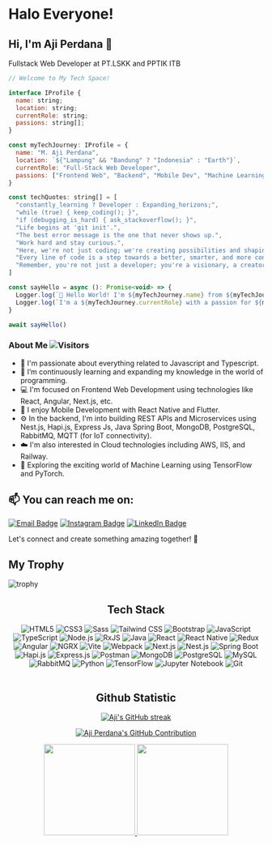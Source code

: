 # Halo Everyone!
## Hi, I'm Aji Perdana 👋
Fullstack Web Developer at PT.LSKK and PPTIK ITB

```javascript
// Welcome to My Tech Space!

interface IProfile {
  name: string;
  location: string;
  currentRole: string;
  passions: string[];
}

const myTechJourney: IProfile = {
  name: "M. Aji Perdana",
  location: `${"Lampung" && "Bandung" ? "Indonesia" : "Earth"}`,
  currentRole: "Full-Stack Web Developer",
  passions: ["Frontend Web", "Backend", "Mobile Dev", "Machine Learning", "Cloud Computing"],
}

const techQuotes: string[] = [
  "constantly_learning ? Developer : Expanding_horizons;",
  "while (true) { keep_coding(); }",
  "if (debugging_is_hard) { ask_stackoverflow(); }",
  "Life begins at 'git init'.",
  "The best error message is the one that never shows up.",
  "Work hard and stay curious.",
  "Here, we're not just coding; we're creating possibilities and shaping tomorrow.",
  "Every line of code is a step towards a better, smarter, and more connected world.",
  "Remember, you're not just a developer; you're a visionary, a creator, a changemaker.",
]

const sayHello = async (): Promise<void> => {
  Logger.log(`🚀 Hello World! I'm ${myTechJourney.name} from ${myTechJourney.location}.`)
  Logger.log(`I'm a ${myTechJourney.currentRole} with a passion for ${myTechJourney.passions.join(", ")}.`)
}

await sayHello()
```

### About Me ![Visitors](https://komarev.com/ghpvc/?username=ajiaja38&style=flat&label=visitors)&nbsp;
- 👀 I'm passionate about everything related to Javascript and Typescript.
- 🌱 I’m continuously learning and expanding my knowledge in the world of programming.
- 💻 I'm focused on Frontend Web Development using technologies like React, Angular, Next.js, etc.
- 📱 I enjoy Mobile Development with React Native and Flutter.
- ⚙️ In the backend, I'm into building REST APIs and Microservices using Nest.js, Hapi.js, Express Js, Java Spring Boot, MongoDB, PostgreSQL, RabbitMQ, MQTT (for IoT connectivity).
- ☁️ I'm also interested in Cloud technologies including AWS, IIS, and Railway.
- 🧠 Exploring the exciting world of Machine Learning using TensorFlow and PyTorch.

## 📫 You can reach me on:
[![Email Badge](https://img.shields.io/badge/-ajicooljazz38%40gmail.com-EA4335?style=for-the-badge&logo=Gmail&logoColor=white)](mailto:ajicooljazz38@gmail.com)
[![Instagram Badge](https://img.shields.io/badge/-@tromolsupraa-E4405F?style=for-the-badge&logo=Instagram&logoColor=white)](https://www.instagram.com/tromolsupraa/)
[![LinkedIn Badge](https://img.shields.io/badge/-M%20Aji%20Perdana-0077B5?style=for-the-badge&logo=LinkedIn&logoColor=white)](https://www.linkedin.com/in/m-aji-perdana-3807071bb/)

Let's connect and create something amazing together! 🚀

## My Trophy
![trophy](https://github-profile-trophy.vercel.app/?username=ajiaja38&theme=onedark)

<div align="center">
  <h2>Tech Stack</h2>
  <img src="https://img.shields.io/badge/HTML5-E34F26?style=for-the-badge&labelColor=black&logo=html5&logoColor=E34F26" alt="HTML5" />
  <img src="https://img.shields.io/badge/CSS3-1572B6?style=for-the-badge&labelColor=black&logo=css3&logoColor=1572B6" alt="CSS3" />
  <img src="https://img.shields.io/badge/Sass-CC6699?style=for-the-badge&labelColor=black&logo=sass&logoColor=CC6699" alt="Sass" />
  <img src="https://img.shields.io/badge/Tailwind_CSS-38B2AC?style=for-the-badge&labelColor=black&logo=tailwind-css&logoColor=38B2AC" alt="Tailwind CSS" />
  <img src="https://img.shields.io/badge/Bootstrap-563D7C?style=for-the-badge&labelColor=black&logo=bootstrap&logoColor=563D7C" alt="Bootstrap" />
  <img src="https://img.shields.io/badge/Javascript-F0DB4F?style=for-the-badge&labelColor=black&logo=javascript&logoColor=F0DB4F" alt="JavaScript" />
  <img src="https://img.shields.io/badge/Typescript-007acc?style=for-the-badge&labelColor=black&logo=typescript&logoColor=007acc" alt="TypeScript" />
  <img src="https://img.shields.io/badge/Nodejs-3C873A?style=for-the-badge&labelColor=black&logo=node.js&logoColor=3C873A" alt="Node.js" />
  <img src="https://img.shields.io/badge/RxJS-B7178C?style=for-the-badge&labelColor=black&logo=reactivex&logoColor=white" alt="RxJS">
  <img src="https://img.shields.io/badge/Java-007396?style=for-the-badge&labelColor=black&logo=java&logoColor=white" alt="Java">
  <img src="https://img.shields.io/badge/React-61DBFB?style=for-the-badge&labelColor=black&logo=react&logoColor=61DBFB" alt="React" />
  <img src="https://img.shields.io/badge/React_Native-61DBFB?style=for-the-badge&labelColor=black&logo=react&logoColor=61DBFB" alt="React Native" />
  <img src="https://img.shields.io/badge/Redux-764ABC?style=for-the-badge&labelColor=black&logo=redux&logoColor=764ABC" alt="Redux" />
  <img src="https://img.shields.io/badge/Angular-DD0031?style=for-the-badge&labelColor=black&logo=angular&logoColor=white" alt="Angular">
  <img src="https://img.shields.io/badge/NGRX-333333?style=for-the-badge&labelColor=black&logo=redux&logoColor=764ABC" alt="NGRX">
  <img src="https://img.shields.io/badge/Vite-646CFF?style=for-the-badge&labelColor=black&logo=vite&logoColor=646CFF" alt="Vite" />
  <img src="https://img.shields.io/badge/Webpack-8DD6F9?style=for-the-badge&labelColor=black&logo=webpack&logoColor=8DD6F9" alt="Webpack" />
  <img src="https://img.shields.io/badge/Next.js-000000?style=for-the-badge&labelColor=000000&logo=next.js&logoColor=white" alt="Next.js" />
  <img src="https://img.shields.io/badge/Nest.js-E0234E?style=for-the-badge&labelColor=black&logo=nestjs&logoColor=E0234E" alt="Nest.js" />
  <img src="https://img.shields.io/badge/Spring%20Boot-6DB33F?style=for-the-badge&labelColor=black&logo=spring-boot&logoColor=white" alt="Spring Boot">
  <img src="https://img.shields.io/badge/Hapi.js-302C2D?style=for-the-badge&labelColor=302C2D&logo=hapi.js&logoColor=white" alt="Hapi.js" />
  <img src="https://img.shields.io/badge/Express.js-000000?style=for-the-badge&logo=express&logoColor=white" alt="Express.js" />
  <img src="https://img.shields.io/badge/Postman-FF6C37?style=for-the-badge&labelColor=black&logo=postman&logoColor=FF6C37" alt="Postman" />
  <img src="https://img.shields.io/badge/MongoDB-47A248?style=for-the-badge&labelColor=black&logo=mongodb&logoColor=47A248" alt="MongoDB" />
  <img src="https://img.shields.io/badge/PostgreSQL-336791?style=for-the-badge&labelColor=black&logo=postgresql&logoColor=336791" alt="PostgreSQL" />
  <img src="https://img.shields.io/badge/MySQL-4479A1?style=for-the-badge&labelColor=black&logo=mysql&logoColor=4479A1" alt="MySQL" />
  <img src="https://img.shields.io/badge/RabbitMQ-FF6600?style=for-the-badge&labelColor=black&logo=rabbitmq&logoColor=FF6600" alt="RabbitMQ" />
  <img src="https://img.shields.io/badge/Python-3776AB?style=for-the-badge&labelColor=black&logo=python&logoColor=3776AB" alt="Python" />
  <img src="https://img.shields.io/badge/TensorFlow-FF6F00?style=for-the-badge&labelColor=black&logo=tensorflow&logoColor=FF6F00" alt="TensorFlow" />
  <img src="https://img.shields.io/badge/Jupyter%20Notebook-F37626?style=for-the-badge&labelColor=black&logo=jupyter&logoColor=F37626" alt="Jupyter Notebook" />
  <img src="https://img.shields.io/badge/Git-F05032?style=for-the-badge&labelColor=black&logo=git&logoColor=F05032" alt="Git" />
</div>

<br>

<h2 align="center">Github Statistic</h2>
<p align="center">
  <a href="https://github.com/ajiaja38">
    <img src="https://github-readme-streak-stats.herokuapp.com/?user=ajiaja38&theme=algolia" alt="Aji's GitHub streak"/>
  </a>
</p>

<p align="center">
  <a href="https://github.com/ajiaja38">
    <img src="https://github-profile-summary-cards.vercel.app/api/cards/profile-details?username=ajiaja38&theme=algolia" alt="Aji Perdana's GitHub Contribution"/>
  </a>
</p>

<div align="center">
  <a href="https://github.com/ajiaja38">
    <img height="180em" src="https://github-readme-stats-eight-theta.vercel.app/api?username=ajiaja38&show_icons=true&theme=algolia&include_all_commits=true&count_private=true"/>
    <img height="180em" src="https://github-readme-stats-eight-theta.vercel.app/api/top-langs/?username=ajiaja38&layout=compact&langs_count=8&theme=algolia"/>
  </a>
</div>

<!---
ajiaja38/ajiaja38 is a ✨ special ✨ repository because its `README.md` (this file) appears on your GitHub profile.
You can click the Preview link to take a look at your changes.
--->

